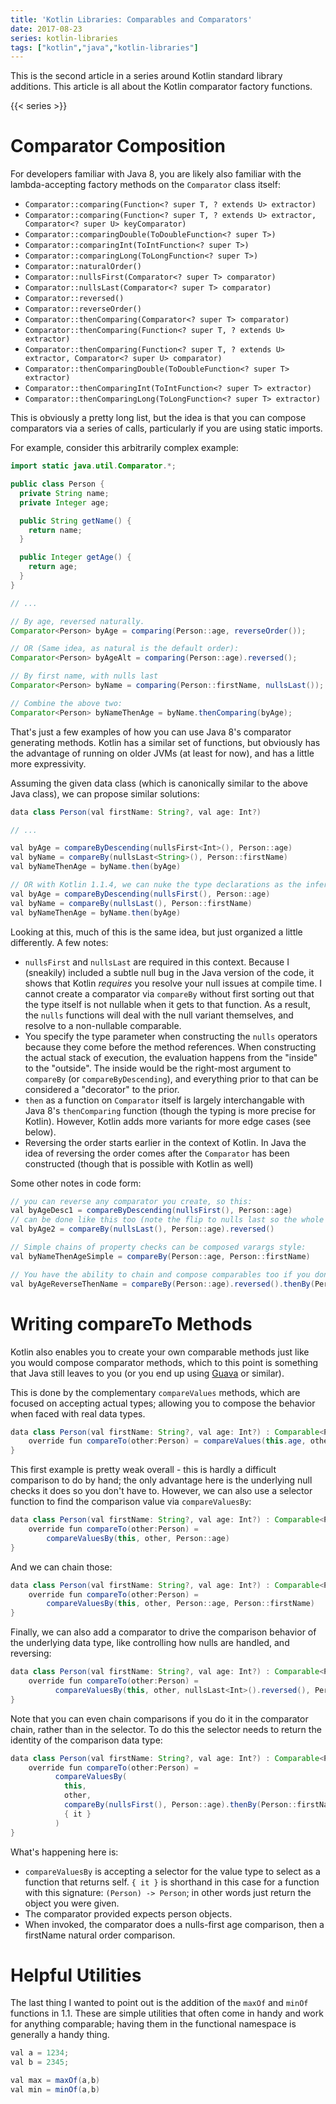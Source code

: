 ```yaml
---
title: 'Kotlin Libraries: Comparables and Comparators'
date: 2017-08-23
series: kotlin-libraries
tags: ["kotlin","java","kotlin-libraries"]
---
```

This is the second article in a series around Kotlin standard library additions. This article is all about the Kotlin comparator factory functions.

<!--more-->

{{< series >}}

# Comparator Composition

For developers familiar with Java 8, you are likely also familiar with the lambda-accepting factory methods on the `Comparator` class itself:

* `Comparator::comparing(Function<? super T, ? extends U> extractor)`
* `Comparator::comparing(Function<? super T, ? extends U> extractor, Comparator<? super U> keyComparator)`
* `Comparator::comparingDouble(ToDoubleFunction<? super T>)`
* `Comparator::comparingInt(ToIntFunction<? super T>)`
* `Comparator::comparingLong(ToLongFunction<? super T>)`
* `Comparator::naturalOrder()`
* `Comparator::nullsFirst(Comparator<? super T> comparator)`
* `Comparator::nullsLast(Comparator<? super T> comparator)`
* `Comparator::reversed()`
* `Comparator::reverseOrder()`
* `Comparator::thenComparing(Comparator<? super T> comparator)`
* `Comparator::thenComparing(Function<? super T, ? extends U> extractor)`
* `Comparator::thenComparing(Function<? super T, ? extends U> extractor, Comparator<? super U> comparator)`
* `Comparator::thenComparingDouble(ToDoubleFunction<? super T> extractor)`
* `Comparator::thenComparingInt(ToIntFunction<? super T> extractor)`
* `Comparator::thenComparingLong(ToLongFunction<? super T> extractor)`

This is obviously a pretty long list, but the idea is that you can compose comparators via a series of calls, particularly if you are using static imports.

For example, consider this arbitrarily complex example:

```java
import static java.util.Comparator.*;

public class Person {
  private String name;
  private Integer age;

  public String getName() {
    return name;
  }

  public Integer getAge() {
    return age;
  }
}

// ...

// By age, reversed naturally.
Comparator<Person> byAge = comparing(Person::age, reverseOrder());

// OR (Same idea, as natural is the default order):
Comparator<Person> byAgeAlt = comparing(Person::age).reversed();

// By first name, with nulls last
Comparator<Person> byName = comparing(Person::firstName, nullsLast());

// Combine the above two:
Comparator<Person> byNameThenAge = byName.thenComparing(byAge);

```

That's just a few examples of how you can use Java 8's comparator generating methods. Kotlin has a similar set of functions, but obviously has the advantage of running on older JVMs (at least for now), and has a little more expressivity.

Assuming the given data class (which is canonically similar to the above Java class), we can propose similar solutions:

```java
data class Person(val firstName: String?, val age: Int?)

// ...

val byAge = compareByDescending(nullsFirst<Int>(), Person::age)
val byName = compareBy(nullsLast<String>(), Person::firstName)
val byNameThenAge = byName.then(byAge)

// OR with Kotlin 1.1.4, we can nuke the type declarations as the inferencer is mo-betta.
val byAge = compareByDescending(nullsFirst(), Person::age)
val byName = compareBy(nullsLast(), Person::firstName)
val byNameThenAge = byName.then(byAge)
```

Looking at this, much of this is the same idea, but just organized a little differently. A few notes:

* `nullsFirst` and `nullsLast` are required in this context. Because I (sneakily) included a subtle null bug in the Java version of the code, it shows that Kotlin *requires* you resolve your null issues at compile time. I cannot create a comparator via `compareBy` without first sorting out that the type itself is not nullable when it gets to that function. As a result, the `nulls` functions will deal with the null variant themselves, and resolve to a non-nullable comparable.
* You specify the type parameter when constructing the `nulls` operators because they come before the method references. When constructing the actual stack of execution, the evaluation happens from the "inside" to the "outside". The inside would be the right-most argument to `compareBy` (or `compareByDescending`), and everything prior to that can be considered a "decorator" to the prior.
* `then` as a function on `Comparator` itself is largely interchangable with Java 8's `thenComparing` function (though the typing is more precise for Kotlin). However, Kotlin adds more variants for more edge cases (see below).
* Reversing the order starts earlier in the context of Kotlin. In Java the idea of reversing the order comes after the `Comparator` has been constructed (though that is possible with Kotlin as well)

Some other notes in code form:

```java
// you can reverse any comparator you create, so this:
val byAgeDesc1 = compareByDescending(nullsFirst(), Person::age)
// can be done like this too (note the flip to nulls last so the whole thing reversed):
val byAge2 = compareBy(nullsLast(), Person::age).reversed()

// Simple chains of property checks can be composed varargs style:
val byNameThenAgeSimple = compareBy(Person::age, Person::firstName)

// You have the ability to chain and compose comparables too if you don't want pure simple chaining:
val byAgeReverseThenName = compareBy(Person::age).reversed().thenBy(Person::firstName)
```

# Writing compareTo Methods

Kotlin also enables you to create your own comparable methods just like you would compose comparator methods, which to this point is something that Java still leaves to you (or you end up using [Guava](https://github.com/google/guava) or similar).

This is done by the complementary `compareValues` methods, which are focused on accepting actual types; allowing you to compose the behavior when faced with real data types.

```java
data class Person(val firstName: String?, val age: Int?) : Comparable<Person> {
    override fun compareTo(other:Person) = compareValues(this.age, other.age)
}
```

This first example is pretty weak overall - this is hardly a difficult comparison to do by hand; the only advantage here is the underlying null checks it does so you don't have to. However, we can also use a selector function to find the comparison value via `compareValuesBy`:

```java
data class Person(val firstName: String?, val age: Int?) : Comparable<Person> {
    override fun compareTo(other:Person) =
        compareValuesBy(this, other, Person::age)
}
```

And we can chain those:

```java
data class Person(val firstName: String?, val age: Int?) : Comparable<Person> {
    override fun compareTo(other:Person) =
        compareValuesBy(this, other, Person::age, Person::firstName)
}
```

Finally, we can also add a comparator to drive the comparison behavior of the underlying data type, like controlling how nulls are handled, and reversing:

```java
data class Person(val firstName: String?, val age: Int?) : Comparable<Person> {
    override fun compareTo(other:Person) =
          compareValuesBy(this, other, nullsLast<Int>().reversed(), Person::age)
}
```

Note that you can even chain comparisons if you do it in the comparator chain, rather than in the selector. To do this the selector needs to return the identity of the comparison data type:

```java
data class Person(val firstName: String?, val age: Int?) : Comparable<Person> {
    override fun compareTo(other:Person) =
          compareValuesBy(
            this,
            other,
            compareBy(nullsFirst(), Person::age).thenBy(Person::firstName),
            { it }
          )
}
```

What's happening here is:

* `compareValuesBy` is accepting a selector for the value type to select as a function that returns self. `{ it }` is shorthand in this case for a function with this signature: `(Person) -> Person`; in other words just return the object you were given.
* The comparator provided expects person objects.
* When invoked, the comparator does a nulls-first age comparison, then a firstName natural order comparison.

# Helpful Utilities

The last thing I wanted to point out is the addition of the `maxOf` and `minOf` functions in 1.1. These are simple utilities that often come in handy and work for anything comparable; having them in the functional namespace is generally a handy thing.

```java
val a = 1234;
val b = 2345;

val max = maxOf(a,b)
val min = minOf(a,b)
```

